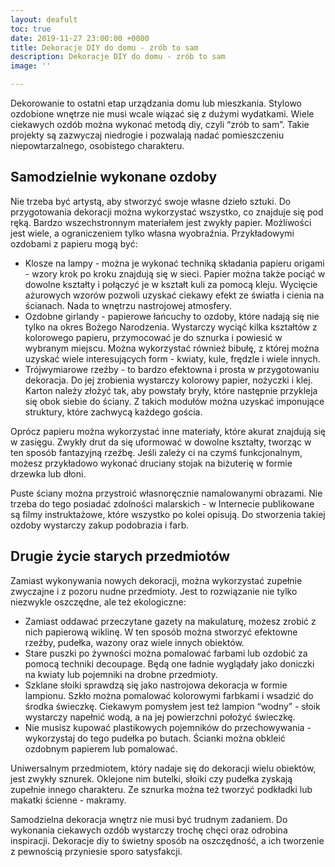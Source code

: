 ```yaml
---
layout: deafult
toc: true
date: 2019-11-27 23:00:00 +0000
title: Dekoracje DIY do domu - zrób to sam
description: Dekoracje DIY do domu - zrób to sam
image: ''

---
```

Dekorowanie to ostatni etap urządzania domu lub mieszkania. Stylowo ozdobione wnętrze nie musi wcale wiązać się z dużymi wydatkami. Wiele ciekawych ozdób można wykonać metodą diy, czyli “zrób to sam”. Takie projekty są zazwyczaj niedrogie i pozwalają nadać pomieszczeniu niepowtarzalnego, osobistego charakteru.

## Samodzielnie wykonane ozdoby

Nie trzeba być artystą, aby stworzyć swoje własne dzieło sztuki. Do przygotowania dekoracji można wykorzystać wszystko, co znajduje się pod ręką. Bardzo wszechstronnym materiałem jest zwykły papier. Możliwości jest wiele, a ograniczeniem tylko własna wyobraźnia. Przykładowymi ozdobami z papieru mogą być:

* Klosze na lampy - można je wykonać techniką składania papieru origami - wzory krok po kroku znajdują się w sieci. Papier można także pociąć w dowolne kształty i połączyć je w kształt kuli za pomocą kleju. Wycięcie ażurowych wzorów pozwoli uzyskać ciekawy efekt ze światła i cienia na ścianach. Nada to wnętrzu nastrojowej atmosfery.
* Ozdobne girlandy - papierowe łańcuchy to ozdoby, które nadają się nie tylko na okres Bożego Narodzenia. Wystarczy wyciąć kilka kształtów z kolorowego papieru, przymocować je do sznurka i powiesić w wybranym miejscu. Można wykorzystać również bibułę, z której można uzyskać wiele interesujących form - kwiaty, kule, frędzle i wiele innych.
* Trójwymiarowe rzeźby - to bardzo efektowna i prosta w przygotowaniu dekoracja. Do jej zrobienia wystarczy kolorowy papier, nożyczki i klej. Karton należy złożyć tak, aby powstały bryły, które następnie przykleja się obok siebie do ściany. Z takich modułów można uzyskać imponujące struktury, które zachwycą każdego gościa.

Oprócz papieru można wykorzystać inne materiały, które akurat znajdują się w zasięgu. Zwykły drut da się uformować w dowolne kształty, tworząc w ten sposób fantazyjną rzeźbę. Jeśli zależy ci na czymś funkcjonalnym, możesz przykładowo wykonać druciany stojak na biżuterię w formie drzewka lub dłoni.

Puste ściany można przystroić własnoręcznie namalowanymi obrazami. Nie trzeba do tego posiadać zdolności malarskich - w Internecie publikowane są filmy instruktażowe, które wszystko po kolei opisują. Do stworzenia takiej ozdoby wystarczy zakup podobrazia i farb.

## Drugie życie starych przedmiotów

Zamiast wykonywania nowych dekoracji, można wykorzystać zupełnie zwyczajne i z pozoru nudne przedmioty. Jest to rozwiązanie nie tylko niezwykle oszczędne, ale też ekologiczne:

* Zamiast oddawać przeczytane gazety na makulaturę, możesz zrobić z nich papierową wiklinę. W ten sposób można stworzyć efektowne rzeźby, pudełka, wazony oraz wiele innych obiektów.
* Stare puszki po żywności można pomalować farbami lub ozdobić za pomocą techniki decoupage. Będą one ładnie wyglądały jako doniczki na kwiaty lub pojemniki na drobne przedmioty.
* Szklane słoiki sprawdzą się jako nastrojowa dekoracja w formie lampionu. Szkło można pomalować kolorowymi farbkami i wsadzić do środka świeczkę. Ciekawym pomysłem jest też lampion “wodny” - słoik wystarczy napełnić wodą, a na jej powierzchni położyć świeczkę.
* Nie musisz kupować plastikowych pojemników do przechowywania - wykorzystaj do tego pudełka po butach. Ścianki można obkleić ozdobnym papierem lub pomalować.

Uniwersalnym przedmiotem, który nadaje się do dekoracji wielu obiektów, jest zwykły sznurek. Oklejone nim butelki, słoiki czy pudełka zyskają zupełnie innego charakteru. Ze sznurka można też tworzyć podkładki lub makatki ścienne - makramy.

Samodzielna dekoracja wnętrz nie musi być trudnym zadaniem. Do wykonania ciekawych ozdób wystarczy trochę chęci oraz odrobina inspiracji. Dekoracje diy to świetny sposób na oszczędność, a ich tworzenie z pewnością przyniesie sporo satysfakcji.